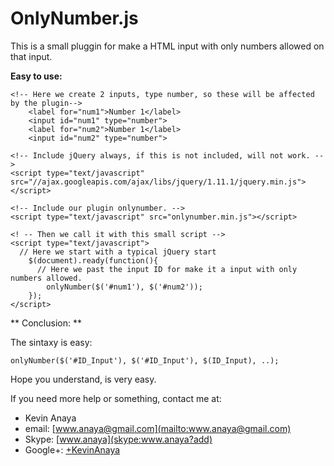 OnlyNumber.js
===

This is a small pluggin for make a HTML input with only numbers allowed on that input.

**Easy to use:**

```
<!-- Here we create 2 inputs, type number, so these will be affected by the plugin-->
	<label for="num1">Number 1</label>
	<input id="num1" type="number">
	<label for="num2">Number 1</label>
	<input id="num2" type="number">
	
<!-- Include jQuery always, if this is not included, will not work. -->
<script type="text/javascript" src="//ajax.googleapis.com/ajax/libs/jquery/1.11.1/jquery.min.js"></script>

<!-- Include our plugin onlynumber. -->
<script type="text/javascript" src="onlynumber.min.js"></script>

<! -- Then we call it with this small script -->
<script type="text/javascript">
  // Here we start with a typical jQuery start
	$(document).ready(function(){
	  // Here we past the input ID for make it a input with only numbers allowed.
		onlyNumber($('#num1'), $('#num2'));
	});
</script>
```



** Conclusion: **

The sintaxy is easy:
```
onlyNumber($('#ID_Input'), $('#ID_Input'), $(ID_Input), ..);
```
Hope you understand, is very easy.

If you need more help or something, contact me at: 

* Kevin Anaya
* email: [www.anaya@gmail.com](mailto:www.anaya@gmail.com)
* Skype: [www.anaya](skype:www.anaya?add)
* Google+: [+KevinAnaya](https://plus.google.com/+KevinAnaya/)

